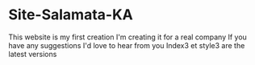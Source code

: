 ﻿# Site-Salamata-KA
This website is my first creation
I'm creating it for a real company
If you have any suggestions I'd love to hear from you
Index3 et style3 are the latest versions
